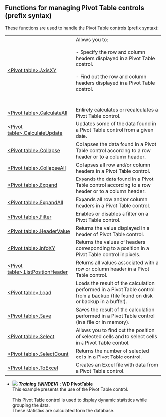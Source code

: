 


## Functions for managing Pivot Table controls (prefix syntax)
			



<a name="NOTE1"></a>
<a name="NOTE1_1"></a>
These functions are used to handle the Pivot Table controls (prefix syntax):



|   |   |
| --- | --- |
| [&lt;Pivot table&gt;.AxisXY](../WDLang1/1000022178.md) | Allows you to: <br><br>- Specify the row and column headers displayed in a Pivot Table control. <br><br>- Find out the row and column headers displayed in a Pivot Table control.<br><br><br> |
| [&lt;Pivot table&gt;.CalculateAll](../WDLang1/1000022180.md) | Entirely calculates or recalculates a Pivot Table control. |
| [&lt;Pivot table&gt;.CalculateUpdate](../WDLang1/1000022179.md) | Updates some of the data found in a Pivot Table control from a given date. |
| [&lt;Pivot table&gt;.Collapse](../WDLang1/1000022184.md) | Collapses the data found in a Pivot Table control according to a row header or to a column header. |
| [&lt;Pivot table&gt;.CollapseAll](../WDLang1/1000022185.md) | Collapses all row and/or column headers in a Pivot Table control. |
| [&lt;Pivot table&gt;.Expand](../WDLang1/1000022182.md) | Expands the data found in a Pivot Table control according to a row header or to a column header. |
| [&lt;Pivot table&gt;.ExpandAll](../WDLang1/1000022183.md) | Expands all row and/or column headers in a Pivot Table control. |
| [&lt;Pivot table&gt;.Filter](../WDLang1/1000022186.md) | Enables or disables a filter on a Pivot Table control. |
| [&lt;Pivot table&gt;.HeaderValue](../WDLang1/1000022192.md) | Returns the value displayed in a header of Pivot Table control. |
| [&lt;Pivot table&gt;.InfoXY](../WDLang1/1000022187.md) | Returns the values of headers corresponding to a position in a Pivot Table control in pixels. |
| [&lt;Pivot table&gt;.ListPositionHeader](../WDLang1/1000022188.md) | Returns all values associated with a row or column header in a Pivot Table control. |
| [&lt;Pivot table&gt;.Load](../WDLang1/1000022181.md) | Loads the result of the calculation performed in a Pivot Table control from a backup (file found on disk or backup in a buffer). |
| [&lt;Pivot table&gt;.Save](../WDLang1/1000022189.md) | Saves the result of the calculation performed in a Pivot Table control (in a file or in memory). |
| [&lt;Pivot table&gt;.Select](../WDLang1/1000022190.md) | Allows you to find out the position of selected cells and to select cells in a Pivot Table control. |
| [&lt;Pivot table&gt;.SelectCount](../WDLang1/1000022191.md) | Returns the number of selected cells in a Pivot Table control. |
| [&lt;Pivot table&gt;.ToExcel](../WDLang1/1000022193.md) | Creates an Excel file with data from a Pivot Table control. |






- ![](https://doc.pcsoft.fr/en-US/images/image.awp?langid=3&name=WDPivotTable.gif) ***Training (WINDEV)*** : **WD PivotTable** <br>This example presents the use of the Pivot Table control.<br><br>This Pivot Table control is used to display dynamic statistics while grouping the data.<br>These statistics are calculated form the database.


